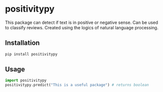 # positivitypy

This package can detect if text is in positive or negative sense. Can be used to classify reviews. Created using the logics of natural language processing.

## Installation

```cmd
pip install positivitypy
```

## Usage

```py
import positivitypy
positivitypy.predict("This is a useful package") # returns boolean
```
